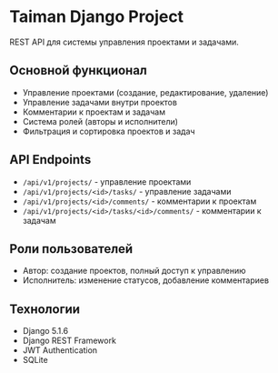 # Taiman Django Project

REST API для системы управления проектами и задачами.

## Основной функционал
- Управление проектами (создание, редактирование, удаление)
- Управление задачами внутри проектов
- Комментарии к проектам и задачам
- Система ролей (авторы и исполнители)
- Фильтрация и сортировка проектов и задач

## API Endpoints
- `/api/v1/projects/` - управление проектами
- `/api/v1/projects/<id>/tasks/` - управление задачами
- `/api/v1/projects/<id>/comments/` - комментарии к проектам
- `/api/v1/projects/<id>/tasks/<id>/comments/` - комментарии к задачам

## Роли пользователей
- Автор: создание проектов, полный доступ к управлению
- Исполнитель: изменение статусов, добавление комментариев

## Технологии
- Django 5.1.6
- Django REST Framework
- JWT Authentication
- SQLite
